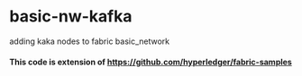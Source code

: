 # basic-nw-kafka
adding kaka nodes to fabric basic_network

#### This code is extension of https://github.com/hyperledger/fabric-samples  
